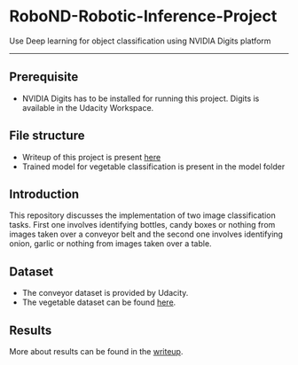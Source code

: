 # RoboND-Robotic-Inference-Project
Use Deep learning for object classification using NVIDIA Digits platform

---

## Prerequisite 
- NVIDIA Digits has to be installed for running this project. Digits is available in the Udacity Workspace.

## File structure
- Writeup of this project is present [here](./Robotic_Inference_Project.pdf)
- Trained model for vegetable classification is present in the model folder

## Introduction
This repository discusses the implementation of two image classification tasks. First one involves identifying bottles, candy boxes or nothing from images taken over a conveyor belt and the second one involves identifying onion, garlic or nothing from images taken over a table.

## Dataset
- The conveyor dataset is provided by Udacity. 
- The vegetable dataset can be found [here](https://drive.google.com/open?id=1TQIdBObaWiwhSi2l2AewfntHm5Qate3D).

## Results
More about results can be found in the [writeup](./Robotic_Inference_Project.pdf).
